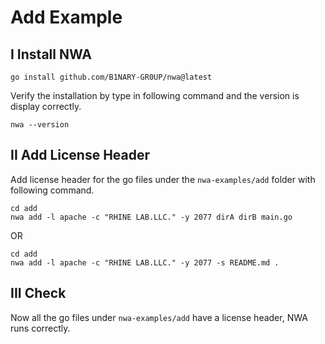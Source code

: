 # Add Example

## I Install NWA

```shell
go install github.com/B1NARY-GR0UP/nwa@latest
```

Verify the installation by type in following command and the version is display correctly.

```shell
nwa --version
```

## II Add License Header

Add license header for the go files under the `nwa-examples/add` folder with following command.

```shell
cd add
nwa add -l apache -c "RHINE LAB.LLC." -y 2077 dirA dirB main.go
```

OR

```shell
cd add
nwa add -l apache -c "RHINE LAB.LLC." -y 2077 -s README.md .
```

## III Check

Now all the go files under `nwa-examples/add` have a license header, NWA runs correctly.
